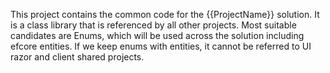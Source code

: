 This project contains the common code for the {{ProjectName}} solution. It is a class library that is referenced by all other projects. Most suitable candidates are Enums, which will be used across the solution including efcore entities. If we keep enums with entities, it cannot be referred to UI razor and client shared projects.
